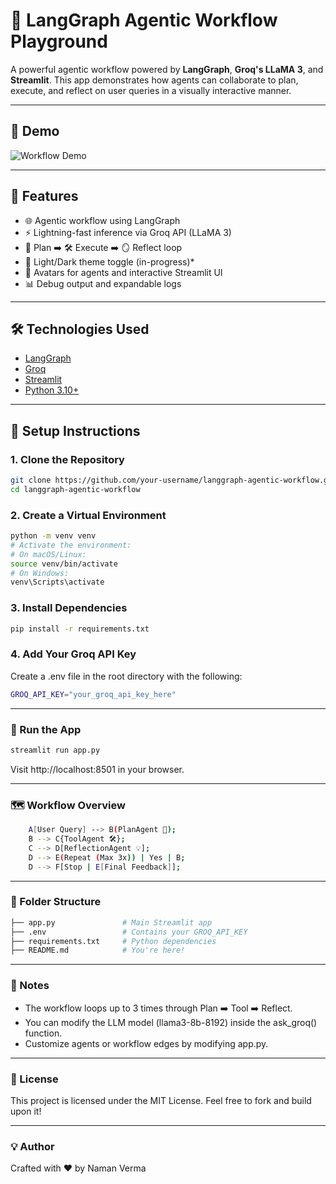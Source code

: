 # 🤖 LangGraph Agentic Workflow Playground

A powerful agentic workflow powered by **LangGraph**, **Groq's LLaMA 3**, and **Streamlit**. This app demonstrates how agents can collaborate to plan, execute, and reflect on user queries in a visually interactive manner.

---

## 📸 Demo

<!-- Add your GIF or image demo -->
![Workflow Demo](demo.gif)

---

## 🚀 Features

- 🌐 Agentic workflow using LangGraph  
- ⚡ Lightning-fast inference via Groq API (LLaMA 3)  
- 🧠 Plan ➡️ 🛠️ Execute ➡️ 🪞 Reflect loop  
- 🎨 Light/Dark theme toggle (in-progress)*
- 👥 Avatars for agents and interactive Streamlit UI  
- 📊 Debug output and expandable logs  

---

## 🛠️ Technologies Used

- [LangGraph](https://github.com/langchain-ai/langgraph)
- [Groq](https://console.groq.com/)
- [Streamlit](https://streamlit.io/)
- [Python 3.10+](https://www.python.org/downloads/release/python-3132/)

---

## 🧰 Setup Instructions

### 1. Clone the Repository

```bash
git clone https://github.com/your-username/langgraph-agentic-workflow.git
cd langgraph-agentic-workflow
```
### 2. Create a Virtual Environment
```bash
python -m venv venv
# Activate the environment:
# On macOS/Linux:
source venv/bin/activate
# On Windows:
venv\Scripts\activate
```
### 3. Install Dependencies

```bash
pip install -r requirements.txt
```
### 4. Add Your Groq API Key
Create a .env file in the root directory with the following:
```bash
GROQ_API_KEY="your_groq_api_key_here"
```
---
### 🧪 Run the App

```bash
streamlit run app.py
```
Visit http://localhost:8501 in your browser.

---

### 🗺️ Workflow Overview
```bash
    A[User Query] --> B(PlanAgent 🧠);
    B --> C{ToolAgent 🛠️};
    C --> D[ReflectionAgent 💡];
    D --> E(Repeat (Max 3x)) | Yes | B;
    D --> F[Stop | E[Final Feedback]];
```
---

### 📂 Folder Structure

```bash
├── app.py               # Main Streamlit app
├── .env                 # Contains your GROQ_API_KEY
├── requirements.txt     # Python dependencies
├── README.md            # You're here!
```
---

### 📌 Notes

- The workflow loops up to 3 times through Plan ➡️ Tool ➡️ Reflect.
- You can modify the LLM model (llama3-8b-8192) inside the ask_groq() function.
- Customize agents or workflow edges by modifying app.py.

---

### 📄 License
This project is licensed under the MIT License. Feel free to fork and build upon it!

---

### 💡 Author
Crafted with ❤️ by Naman Verma
